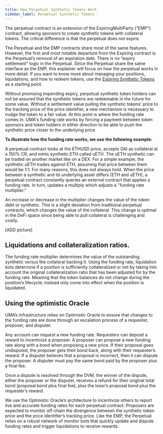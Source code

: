 ```yaml
---
title: How Perpetual Synthetic Tokens Work
sidebar_label: Perpetual Synthetic Tokens
---
```


The perpetual contract is an extension of the ExpiringMultiParty (“EMP”) contract, allowing sponsors to create synthetic tokens with collateral tokens. The critical difference is that the perpetual does not expire.  

The Perpetual and the EMP contracts share most of the same features. However, the first and most notable departure from the Expiring contract is the Perpetual’s removal of an expiration date. There is no “expiry settlement” logic in the Perpetual. Since the Perpetual share the same interface as the EMP, this explainer will focus on how the perpetual works in more detail. If you want to know more about managing your positions, liquidations, and how to redeem tokens, use the [Expiring Synthetic Tokens](synthetic-tokens/expiring-synthetic-tokens.md) as a starting point.

Without promising impending expiry, perpetual synthetic token holders can not be assured that the synthetic tokens are redeemable in the future for some value. Without a settlement value pulling the synthetic tokens’ price to the tracking price of the price identifier, a new mechanism is necessary to nudge the token to a fair value. At this point is where the funding rate comes in. UMA's funding rate works by forcing a payment between token sponsors and token holders in either direction to be able to push the synthetic price closer to the underlying price.

**To illustrate how the funding rate works, we use the following example:**

A perpetual contract looks at the ETHUSD price, accepts DAI as collateral at a 150% CR, and mints synthetic ETH called uETH. The uETH synthetic can be traded on another market like on a DEX. For a simple example, the synthetic uETH trades against ETH, assuming that price between them would be 1:1. For many reasons, this does not always hold. When the price between a synthetic and its underlying asset differs (ETH and uETH), a perpetual contract constantly queries an external contract that applies a funding rate. In turn, updates a multiply which adjusts a "funding rate multiplier."  

An increase or decrease in the multiplier changes the value of the token debt or synthetic. This is a slight deviation from traditional perpetual contracts, which changes the value of the collateral. This change is optimal in the DeFi space since being able to pull collateral is challenging and costly.

[ADD picture]

## Liquidations and collateralization ratios.

The funding rate multiplier determines the value of the outstanding synthetic versus the collateral backing it. Using the funding rate, liquidation bots determine if a position is sufficiently collateralized or not by taking into account the original collateralization ratio that has been adjusted for by the funding rate. Meaning that the token balances do not change during the position’s lifecycle; instead only come into effect when the position is liquidated. 

## Using the optimistic Oracle 

UMA’s infrastructure relies on Optimistic Oracle to ensure that changes to the funding rate are 
done through an escalation process of a requester, proposer, and disputer. 

Any account can request a new funding rate. Requesters can deposit a reward to incentivize a proposer.
A proposer can propose a new funding rate along with a bond when proposing a new price. If their proposal goes undisputed, the proposer gets their bond back, along with their requester’s reward.
If a disputer believes that a proposal is incorrect, then it can dispute the proposer. A disputer must pay the same bond paid by the proposer plus a final fee. 

Once a dispute is resolved through the DVM, the winner of the dispute, either the proposer or the disputer, receives a refund for their original total bond (proposal bond plus final fee), plus the loser’s proposal bond plus the requester’s reward.

We use the Optimistic Oracle’s architecture to incentivize others to report live and accurate funding rates for each perpetual contract. Proposers are expected to monitor off-chain the divergence between the synthetic token price and the price identifier’s tracking price. Like the EMP, the Perpetual relies on a robust network of monitor bots that quickly update and dispute funding rates and trigger liquidations to receive rewards.
